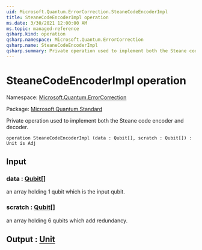 ```yaml
---
uid: Microsoft.Quantum.ErrorCorrection.SteaneCodeEncoderImpl
title: SteaneCodeEncoderImpl operation
ms.date: 3/30/2021 12:00:00 AM
ms.topic: managed-reference
qsharp.kind: operation
qsharp.namespace: Microsoft.Quantum.ErrorCorrection
qsharp.name: SteaneCodeEncoderImpl
qsharp.summary: Private operation used to implement both the Steane code encoder and decoder.
---
```


# SteaneCodeEncoderImpl operation

Namespace: [Microsoft.Quantum.ErrorCorrection](xref:Microsoft.Quantum.ErrorCorrection)

Package: [Microsoft.Quantum.Standard](https://nuget.org/packages/Microsoft.Quantum.Standard)


Private operation used to implement both the Steane code encoder and decoder.

```qsharp
operation SteaneCodeEncoderImpl (data : Qubit[], scratch : Qubit[]) : Unit is Adj
```


## Input

### data : [Qubit](xref:microsoft.quantum.lang-ref.qubit)[]

an array holding 1 qubit which is the input qubit.


### scratch : [Qubit](xref:microsoft.quantum.lang-ref.qubit)[]

an array holding 6 qubits which add redundancy.



## Output : [Unit](xref:microsoft.quantum.lang-ref.unit)

